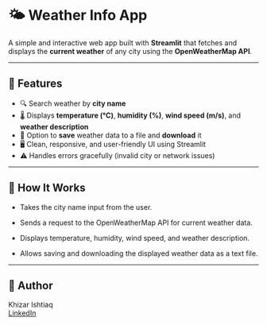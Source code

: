 # 🌤️ Weather Info App

A simple and interactive web app built with **Streamlit** that fetches and displays the **current weather** of any city using the **OpenWeatherMap API**.

---

## 🚀 Features

- 🔍 Search weather by **city name**  
- 🌡️ Displays **temperature (°C)**, **humidity (%)**, **wind speed (m/s)**, and **weather description**  
- 💾 Option to **save** weather data to a file and **download** it  
- 🖥️ Clean, responsive, and user-friendly UI using Streamlit  
- ⚠️ Handles errors gracefully (invalid city or network issues)

---
## 🧠 How It Works
- Takes the city name input from the user.

- Sends a request to the OpenWeatherMap API for current weather data.

- Displays temperature, humidity, wind speed, and weather description.

- Allows saving and downloading the displayed weather data as a text file.

---
## 👤 Author  
Khizar Ishtiaq  
[LinkedIn](https://linkedin.com/in/khizar-ishtiaq-716518315)
